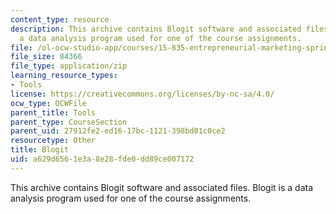 ```yaml
---
content_type: resource
description: This archive contains Blogit software and associated files. Blogit is
  a data analysis program used for one of the course assignments.
file: /ol-ocw-studio-app/courses/15-835-entrepreneurial-marketing-spring-2002/a629d6561e3a8e28fde0dd89ce007172_prg.zip
file_size: 84366
file_type: application/zip
learning_resource_types:
- Tools
license: https://creativecommons.org/licenses/by-nc-sa/4.0/
ocw_type: OCWFile
parent_title: Tools
parent_type: CourseSection
parent_uid: 27912fe2-ed16-17bc-1121-398bd01c0ce2
resourcetype: Other
title: Blogit
uid: a629d656-1e3a-8e28-fde0-dd89ce007172
---
```

This archive contains Blogit software and associated files. Blogit is a data analysis program used for one of the course assignments.